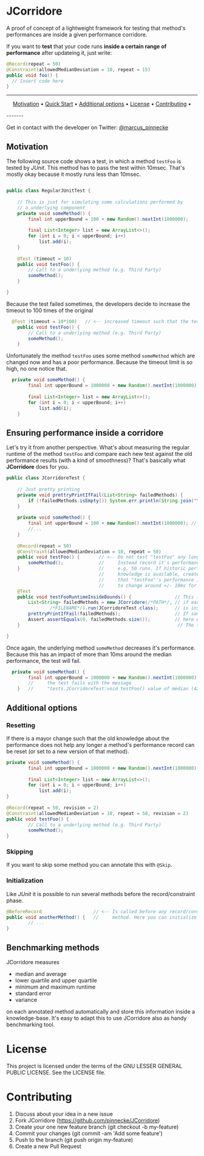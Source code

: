# JCorridore

A proof of concept of a lightweight framework for testing that method's performances are inside a given performance corridore.


If you want to **test** that your code runs **inside a certain range of performance** after updateing it, just write:
``` Java
@Record(repeat = 50)    
@Constraint(allowedMedianDeviation = 10, repeat = 15)
public void foo() {
  // Insert code here
}  
```

-------
<p align="center">
    <a href="#motivation">Motivation</a> &bull; 
    <a href="#ensuring-performance-inside-a-corridore">Quick Start</a> &bull; 
    <a href="#additional-options">Additional options</a> &bull; 
    <a href="#license">License</a> &bull; 
    <a href="#Contributing">Contributing</a> &bull; 
</p>
-------

Get in contact with the developer on Twitter: [@marcus_pinnecke](https://twitter.com/marcus_pinnecke)

## Motivation
The following source code shows a test, in which a method `testFoo` is tested by *JUnit*. This method has to pass the test
within 10msec. That's mostly okay because it mostly runs less than 10msec. 
```java

public class RegularJUnitTest {
	
	// This is just for simulating some calculations performed by 
	// a underlying component
	private void someMethod() {
		final int upperBound = 100 + new Random().nextInt(1000000);    // <-- Performance variation
		
		final List<Integer> list = new ArrayList<>();
		for (int i = 0; i < upperBound; i++)
			list.add(i);
	}	
	
	@Test (timeout = 10)
	public void testFoo() {
		// Call to a underlying method (e.g. Third Party)
		someMethod();		
	}

}
```
Because the test failed sometimes, the developers decide to increase the timeout to 100 times of the original
``` Java
  @Test (timeout = 10*100)	 // <-- increased timeout such that the test avails passes 
	public void testFoo() {
		// Call to a underlying method (e.g. Third Party)
		someMethod();		
	}
```

Unfortunately the method `testFoo` uses some method `someMethod` which are changed now and has a poor performance. Because the timeout limit is so high, no one notice that.
``` Java
  private void someMethod() {
		final int upperBound = 1000000 + new Random().nextInt(1000000);			// <-- poor performance
		
		final List<Integer> list = new ArrayList<>();
		for (int i = 0; i < upperBound; i++)
			list.add(i);
	}	
```

## Ensuring performance inside a corridore
Let's try it from another perspective. What's about measuring the regular runtime of the method
`testFoo` and compare each new test against the old performance results (with a kind of smoothness)? That's basically what **JCorridore** does for you.
``` Java
public class JCorridoreTest {
	
	// Just pretty printing
	private void prettryPrintIfFail(List<String> failedMethods) {
		if (!failedMethods.isEmpty()) System.err.println(String.join("\n", failedMethods));
	}
																	
	private void someMethod() {
		final int upperBound = 100 + new Random().nextInt(1000000);	// <-- Here again the old performance					
		//...
	}
	
	@Record(repeat = 50)	
	@Constraint(allowedMedianDeviation = 10, repeat = 50)
	public void testFoo() {		  // <-- Do not test "testFoo" any longer.
		someMethod();             //     Instead record it's performance over
	}			                  //	 e.g. 50 runs. If historic performance
								  //	 knowledge is available, create constraint
		                          //	 that "testFoo"'s performance is allowed
					              //	 to change around +/- 10ms for median (in this case)
	@Test
	public void testFooRuntimeInsideBounds() {			      // This is actually the test which checks
		List<String> failedMethods = new JCorridore(/*PATH*/, // if each method annotated with @Constraint
				/*FILENAME*/).run(JCorridoreTest.class);	  // is inside the given performance bounds
		prettryPrintIfFail(failedMethods);					  // If some methods will fail, just use
		Assert.assertEquals(0, failedMethods.size());		  // here quick and dirty pretty printing
	}														   // The test passes .

}
```
Once again, the underlying method `someMethod` decreases it's performance. Because this has an impact
of more than 10ms around the median performance, the test will fail.
``` Java
  private void someMethod() {
		final int upperBound = 1000000 + new Random().nextInt(1000000);	// <-- poor performance				
		//     the test fails with the message
	}	//	   "tests.JCorridoreTest:void testFoo() value of median (42.5) does not match 15.5 +/-10.0"
```	

## Additional options
### Resetting
If there is a mayor change such that the old knowledge about the performance does not help any longer a method's performance record can be reset (or set to a new version of that method).

``` Java
private void someMethod() {
		final int upperBound = 1000000 + new Random().nextInt(1000000);		// <-- The revision change will take this into account							
																			//	   and no longer that for the "high performance"
		final List<Integer> list = new ArrayList<>();							
		for (int i = 0; i < upperBound; i++)
			list.add(i);
}																		 
	
@Record(repeat = 50, revision = 2)										// <-- Reevaluate "testFoo" and check it's performance
@Constraint(allowedMedianDeviation = 10, repeat = 50, revision = 2)		//	   The constraint now also based on the second version
public void testFoo() {												
		// Call to a underlying method (e.g. Third Party)			
		someMethod();												
}
```
### Skipping
If you want to skip some method you can annotate this with `@Skip`.

### Initialization
Like *JUnit* it is possible to run several methods before the record/constraint phase.
``` Java
@BeforeRecord					// <-- Is called before any record/constraint
public void anotherMethod() {	//	   method. Here you can initialize field etc.
		// ...
}	
```

## Benchmarking methods
JCorridore measures 
* median and average
* lower quartile and upper quartile
* minimum and maximum runtime
* standard error
* variance

on each annotated method automatically and store this information inside a knowledge-base. It's easy to adapt this to use JCorridore also as handy benchmarking tool.

# License
This project is licensed under the terms of the GNU LESSER GENERAL PUBLIC LICENSE. See the LICENSE file.

# Contributing
1. Discuss about your idea in a new issue
2. Fork JCorridore (https://github.com/pinnecke/JCorridore)
3. Create your one new feature branch (git checkout -b my-feature)
4. Commit your changes (git commit -am 'Add some feature')
5. Push to the branch (git push origin my-feature)
6. Create a new Pull Request
